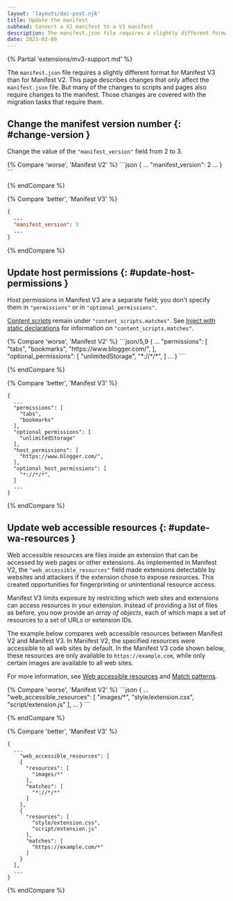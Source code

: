 ```yaml
---
layout: 'layouts/doc-post.njk'
title: Update the manifest
subhead: Convert a V2 manifest to a V3 manifest
description: The manifest.json file requires a slightly different format for Manifest V3 than for Manifest V2.
date: 2023-03-09
---
```


{% Partial 'extensions/mv3-support.md' %}

The `manifest.json` file requires a slightly different format for Manifest V3 than for Manifest V2. This page describes changes that only affect the `manifest.json` file. But many of the changes to scripts and pages also require changes to the manifest. Those changes are covered with the migration tasks that require them.

## Change the manifest version number {: #change-version }

Change the value of the `"manifest_version"` field from 2 to 3.

<div class="switcher">
{% Compare 'worse', 'Manifest V2' %}
```json
{
  ...
  "manifest_version": 2
  ...
}
```

{% endCompare %}

{% Compare 'better', 'Manifest V3' %}
```json
{
  ...
  "manifest_version": 3
  ...
}
```

{% endCompare %}
</div>

## Update host permissions {: #update-host-permissions }

Host permissions in Manifest V3 are a separate field; you don't specify them in `"permissions"` or in `"optional_permissions"`. 

[Content scripts](/docs/extensions/mv3/content_scripts/#static-declarative) remain under `"content_scripts.matches"`. See [Inject with static declarations](/docs/extensions/mv3/content_scripts/#static-declarative) for information on `"content_scripts.matches"`.

<div class="switcher">
{% Compare 'worse', 'Manifest V2' %}
```json/5,9
{
  ...
  "permissions": [
    "tabs",
    "bookmarks",
    "https://www.blogger.com/",
  ],
  "optional_permissions": [
    "unlimitedStorage",
    "*://*/*",
  ]
  ...
}
```

{% endCompare %}

{% Compare 'better', 'Manifest V3' %}
```json/9-14
{
  ...
  "permissions": [
    "tabs",
    "bookmarks"
  ],
  "optional_permissions": [
    "unlimitedStorage"
  ],
  "host_permissions": [
    "https://www.blogger.com/",
  ],
  "optional_host_permissions": [
    "*://*/*",
  ]
  ...
}
```

{% endCompare %}
</div>

## Update web accessible resources {: #update-wa-resources }

Web accessible resources are files inside an extension that can be accessed by web pages or other extensions. As implemented in Manifest V2, the `"web_accessible_resources"` field made extensions detectable by websites and attackers if the extension chose to expose resources. This created opportunities for fingerprinting or unintentional resource access. 

Manifest V3 limits exposure by restricting which web sites and extensions can access resources in your extension. Instead of providing a list of files as before, you now provide an *array of objects*, each of which maps a set of resources to a set of URLs or extension IDs.

The example below compares web accessible resources between Manifest V2 and Manifest V3. In Manifest V2, the specified resources were accessible to all web sites by default. In the Manifest V3 code shown below, these resources are only available to `https://example.com`, while only certain images are available to all web sites.

For more information, see [Web accessible resources](/docs/extensions/mv3/manifest/web_accessible_resources/) and [Match patterns](/docs/extensions/mv3/match_patterns/).

<div class="switcher">
{% Compare 'worse', 'Manifest V2' %}
```json
{
  ...
  "web_accessible_resources": [
    "images/*",
    "style/extension.css",
    "script/extension.js"
  ],
  ...
}
```

{% endCompare %}

{% Compare 'better', 'Manifest V3' %}
```json/4-7
{
  ...
    "web_accessible_resources": [
    {
      "resources": [
        "images/*"
      ],
      "matches": [
        "*://*/*"
      ]
    },
    {
      "resources": [
        "style/extension.css",
        "script/extension.js"
      ],
      "matches": [
        "https://example.com/*"
      ]
    }
  ],
  ...
}
```

{% endCompare %}
</div>
